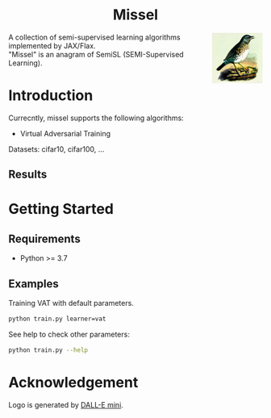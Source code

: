 <div align="center">

# Missel

</div>

<img src="./figures/logo.png"  width = "100" height = "100" align='right'/>

A collection of semi-supervised learning algorithms implemented by JAX/Flax.<br>
"Missel" is an anagram of SemiSL (SEMI-Supervised Learning).

# Introduction

Currecntly, missel supports the following algorithms:

- Virtual Adversarial Training

Datasets: cifar10, cifar100, ...

## Results

# Getting Started

## Requirements
- Python >= 3.7

## Examples

Training VAT with default parameters.
```bash
python train.py learner=vat
```

See help to check other parameters:
```bash
python train.py --help
```

# Acknowledgement

Logo is generated by [DALL-E mini](https://huggingface.co/spaces/dalle-mini/dalle-mini).